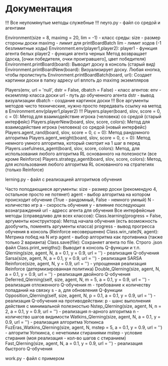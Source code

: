 # Документация
!!! Все неупомянутые методы служебные !!!
neyro.py - файл со средой и агентами

Environment(size = 8, maximg = 20, lim = -1) - класс среды:
	size - размер стороны доски
	maximg - лимит для printBoardBatch
	lim - лимит ходов (-1 безлимитные ходы)
	Environment.env(player1,player2):
		player1 - функция агента белых
		player2 - функция агента черных
		Метод возвращает (доска, [очки победителя, очки проигравшего], цвет победителя)
	Environment.printBoard(board):
		Выводит доску в консоль (старый вид)
	Environment.printBoardNew(board):
		Визуализирует доску. Любая кнопка, чтобы пролистнуть
	Environment.printBoardBatch(board, url):
		Создает картинки доски в папку  адресу url
		вплоть до maximg экземпляров

Players(env, url = 'null', dstr = False, dbatch = False) - класс агентов:
	env - екземпляр класса доски
	url - путь до обученного агента
	dstr - вывод визуализации
	dbatch - создание картинок доски
!!! Все аргументы методов чисто технические, нужно просто передавать ссылку на метод в Environment.env(player1,player2) !!!
	Players.player(board, slov, score = 0, c = 0):
		Метод для взаимодействие игрока (человека) со средой (старый интерфейс)
	Players.playerNew(board, slov, score, colors):
		Метод для взаимодействие игрока (человека) со средой (новый интерфейс)
	Players.agent_rand(board, slov, score = 0, c = 0):
		Метод рандомного алгоритма
	Players.agent_weight(board, slov, score = 0, c = 0):
		Метод немного умного алгоритма, который смотрит на 1 шаг в перед
	Players.usefulness_agent(board, slov, score, colors):
		Метод, для использования любого алгоритма RL основанного на полезности (все кроме Reinforce)
	Players.strategy_agent(board, slov, score, colors):
		Метод, для использования любого алгоритма RL основанного на стратегиях (только Reinforce)

lerning.py - файл с реализацией алгоритмов обучения

Часто поподающиеся аргументы:
	size - размер доски (рекомендую 4, остальное просто не потянет)
	agent - выбор алгоритма на котором происходит обучение (True - рандомный, False - немного умный)
	N - количество игр
	a - скорость обучения
	y - влияние последующих вознаграждений
	url - адресс агента для обучения
Все интерфейсные методы (справедливо для всех классов):
	Class.learning(progress = False, аргументы конструктора):
		Метод начала обучения (есть возможность дообучить, поменять аргументы класса)
		progress - вывод прогресса обучения в консоль (Reinforce несовершенен)
	Class.win_rate(N, agent):
		Метрика побед на N игр
		agent - выбор алгоритма как противника (также только 2 варианта)
	Class.save(file):
		Сохраняет агента по file. Cтрого .json файл
	Class.print_weigths():
		Выводит в консоль Q-функции и т.п.
Qlerning(size, agent, N, a = 0.1, y = 0.9, url = '') - реализация Q-обучения
Sarsa(size, agent, N, a = 0.1, y = 0.9, url = '') - реализация SARSA
Reinforce(size, agent, N, y = 0.9, url = '') - упрощенная реализация Reinforce (детермизированная политика)
Double_Qlerning(size, agent, N, a = 0.1, y = 0.9, url = '') - реализация двойного Q-обучения
Deferred_Qlerning(self, size, agent, N, m = 5, a = 0.1, y = 0.9, url = '') - реализация отложенного Q-обучения
	m - требование к количеству попаданий на связку s - a, для обновления Q-функции
Opposition_Qlerning(self, size, agent, N, p = 0.1, a = 0.1, y = 0.9, url = '') - реализация Q-обучения на противодействии:
	p - шанс выполнения действия с минимальной полезностью
Nstep_Qlerning(size, agent, N, n = 2, a = 0.1, y = 0.9, url = '') - реализация n-арного алгоритма
	n - количество шагов видимости
Watkins_Qlerning(size, agent, N, a = 0.1, y = 0.9, url = '') - реализация алгоритма Уоткинса
FuzEras_Watkins_Qlerning(size, agent, N, mstep = 5, a = 0.1, y = 0.9, url = '') - алгоритм Уоткинса, с нечеткими стираниями
	mstep - условие стирания (моя реализация - кол-во шагов с стиранием)
Fast_Qlerning(size, agent, N, a = 0.1, y = 0.9, url = '') - реализация быстрого Q-обучения

work.py - файл с примером
